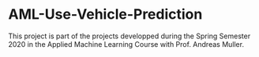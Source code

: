 # AML-Use-Vehicle-Prediction

This project is part of the projects developped during the Spring Semester 2020 in the Applied Machine Learning Course with Prof. Andreas Muller. 







